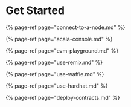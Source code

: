 # Get Started

{% page-ref page="connect-to-a-node.md" %}

{% page-ref page="acala-console.md" %}

{% page-ref page="evm-playground.md" %}

{% page-ref page="use-remix.md" %}

{% page-ref page="use-waffle.md" %}

{% page-ref page="use-hardhat.md" %}

{% page-ref page="deploy-contracts.md" %}





